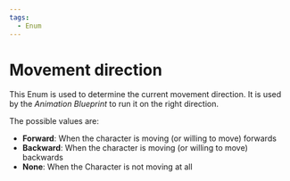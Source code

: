 ```yaml
---
tags:
  - Enum
---
```


# Movement direction

This Enum is used to determine the current movement direction. It is used by the *Animation Blueprint* to run it on the right direction.

The possible values are:
- **Forward**: When the character is moving (or willing to move) forwards
- **Backward**: When the character is moving (or willing to move) backwards
- **None**: When the Character is not moving at all